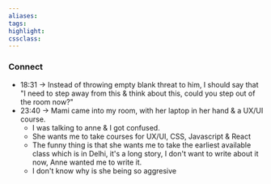 ```yaml
---
aliases:  
tags:
highlight:  
cssclass:
---
```

### Connect
- 18:31 → Instead of throwing empty blank threat to him, I should say that "I need to step away from this & think about this, could you step out of the room now?"
- 23:40 → Mami came into my room, with her laptop in her hand & a UX/UI course.
	- I was talking to anne & I got confused.
	- She wants me to take courses for UX/UI, CSS, Javascript & React
	- The funny thing is that she wants me to take the earliest available class which is in Delhi, it's a long story, I don't want to write about it now, Anne wanted me to write it.
	- I don't know why is she being so aggresive
